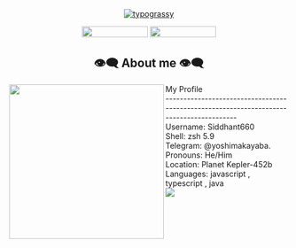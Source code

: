 <div align="center">
    <!-- Main banner image -->
    <a href="https://github.com/kawarimidoll/typograssy">
        <img alt="typograssy" src="https://i.pinimg.com/1200x/1c/3c/c6/1c3cc61b244c492d23d88c2e72c6b0ff.jpg">
    </a>
    <p>
        <!-- GitHub profile views badge, small, width approx 119px -->
        <img draggable="false" style="width:119px;height:20px;" src="https://komarev.com/ghpvc/?username=JohnKun136NVCP&style=for-the-badge&color=1C8C8C">
        <!-- Telegram badge, small, width approx 119px -->
        <a href="https://t.me/yoshimakayaba">
            <img draggable="false" style="width:119px;height:20px;" src="https://img.shields.io/badge/Telegram-2CA5E0?style=for-the-badge&logo=telegram&logoColor=white">
        </a>
    </p>
</div>

<h2 align="center"> 👁️‍🗨️ About me 👁️‍🗨️ </h2>


<img align="left" src="https://i.pinimg.com/1200x/33/db/fb/33dbfb95f2dcdac44afc4bfe690c6972.jpg" width="279px"/>

<p>My Profile <br/>
---------------------------------------------------------------------------------------- <br/>
Username: Siddhant660 <br/>
Shell: zsh 5.9 <br/>
Telegram: @yoshimakayaba. <br/>
Pronouns: He/Him <br/>
Location: Planet Kepler-452b <br/>
Languages: javascript , typescript , java <br/>
  <img src="file:///C:/Users/Lenovo/Downloads/%E2%80%94Pngtree%E2%80%94floating%20rock%20island%20with%20green_20778702.png">
</p>


